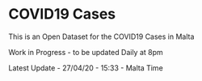 # COVID19 Cases
This is an Open Dataset for the COVID19 Cases in Malta

Work in Progress - to be updated Daily at 8pm

Latest Update - 27/04/20 - 15:33 - Malta Time
